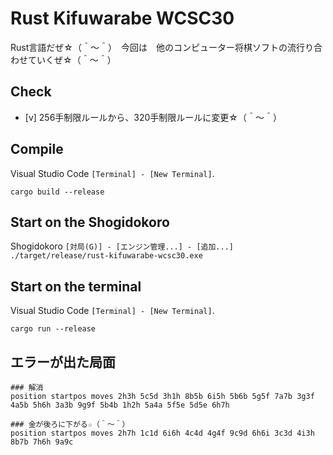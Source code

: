 # Rust Kifuwarabe WCSC30

Rust言語だぜ☆（＾～＾）　今回は　他のコンピューター将棋ソフトの流行り合わせていくぜ☆（＾～＾）

## Check

* [v] 256手制限ルールから、320手制限ルールに変更☆（＾～＾）

## Compile

Visual Studio Code `[Terminal] - [New Terminal]`.  

```Shell
cargo build --release
```

## Start on the Shogidokoro

Shogidokoro `[対局(G)] - [エンジン管理...] - [追加...]`  
`./target/release/rust-kifuwarabe-wcsc30.exe`

## Start on the terminal

Visual Studio Code `[Terminal] - [New Terminal]`.  

```Shell
cargo run --release
```

## エラーが出た局面

```
### 解消
position startpos moves 2h3h 5c5d 3h1h 8b5b 6i5h 5b6b 5g5f 7a7b 3g3f 4a5b 5h6h 3a3b 9g9f 5b4b 1h2h 5a4a 5f5e 5d5e 6h7h

### 金が後ろに下がる☆（＾～＾）
position startpos moves 2h7h 1c1d 6i6h 4c4d 4g4f 9c9d 6h6i 3c3d 4i3h 8b7b 7h6h 9a9c
```
